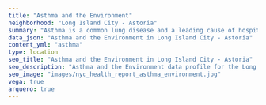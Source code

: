 ```yaml
---
title: "Asthma and the Environment"
neighborhood: "Long Island City - Astoria"
summary: "Asthma is a common lung disease and a leading cause of hospitalizations for children under 15 years old. This report provides a summary of asthma indicators by neighborhood. It also describes housing and neighborhood characteristics that can make asthma worse."
data_json: "Asthma and the Environment in Long Island City - Astoria"
content_yml: "asthma"
type: location
seo_title: "Asthma and the Environment in Long Island City - Astoria"
seo_description: "Asthma and the Environment data profile for the Long Island City - Astoria neighborhood of NYC."
seo_image: "images/nyc_health_report_asthma_environment.jpg"
vega: true
arquero: true
---
```

